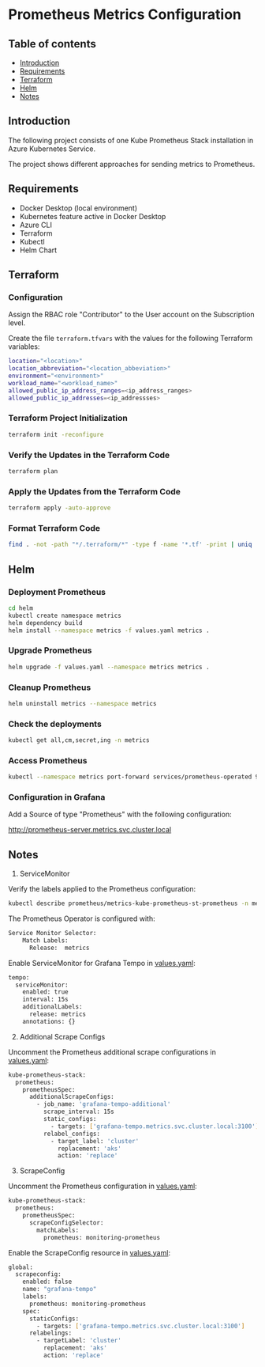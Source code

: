 # Prometheus Metrics Configuration

## Table of contents

* [Introduction](#introduction)
* [Requirements](#requirements)
* [Terraform](#terraform)
* [Helm](#helm)
* [Notes](#notes)

## Introduction

The following project consists of one Kube Prometheus Stack installation in Azure Kubernetes Service.

The project shows different approaches for sending metrics to Prometheus.

## Requirements

- Docker Desktop (local environment)
- Kubernetes feature active in Docker Desktop
- Azure CLI
- Terraform
- Kubectl
- Helm Chart

## Terraform

### Configuration

Assign the RBAC role "Contributor" to the User account on the Subscription level.

Create the file `terraform.tfvars` with the values for the following Terraform variables:

```sh
location="<location>"
location_abbreviation="<location_abbeviation>"
environment="<environment>"
workload_name="<workload_name>"
allowed_public_ip_address_ranges=<ip_address_ranges>
allowed_public_ip_addresses=<ip_addressses>
```

### Terraform Project Initialization

```sh
terraform init -reconfigure
```

### Verify the Updates in the Terraform Code

```sh
terraform plan
```

### Apply the Updates from the Terraform Code

```sh
terraform apply -auto-approve
```

### Format Terraform Code

```sh
find . -not -path "*/.terraform/*" -type f -name '*.tf' -print | uniq | xargs -n1 terraform fmt
```

## Helm

### Deployment Prometheus

```sh
cd helm
kubectl create namespace metrics
helm dependency build
helm install --namespace metrics -f values.yaml metrics .
```

### Upgrade Prometheus

```sh
helm upgrade -f values.yaml --namespace metrics metrics .
```

### Cleanup Prometheus

```sh
helm uninstall metrics --namespace metrics
```

### Check the deployments

```sh
kubectl get all,cm,secret,ing -n metrics
```

### Access Prometheus

```sh
kubectl --namespace metrics port-forward services/prometheus-operated 9090
```

### Configuration in Grafana

Add a Source of type "Prometheus" with the following configuration:

http://prometheus-server.metrics.svc.cluster.local

## Notes

1. ServiceMonitor

Verify the labels applied to the Prometheus configuration:

```sh
kubectl describe prometheus/metrics-kube-prometheus-st-prometheus -n metrics 
```

The Prometheus Operator is configured with:

```sh
Service Monitor Selector:
    Match Labels:
      Release:  metrics
```

Enable ServiceMonitor for Grafana Tempo in [values.yaml](https://github.com/sitMCella/prometheus-metrics/blob/main/helm/values.yaml):

```sh
tempo:
  serviceMonitor:
    enabled: true
    interval: 15s
    additionalLabels:
      release: metrics
    annotations: {}
```

2. Additional Scrape Configs

Uncomment the Prometheus additional scrape configurations in [values.yaml](https://github.com/sitMCella/prometheus-metrics/blob/main/helm/values.yaml):

```sh
kube-prometheus-stack:
  prometheus:
    prometheusSpec:
      additionalScrapeConfigs:
        - job_name: 'grafana-tempo-additional'
          scrape_interval: 15s
          static_configs:
            - targets: ['grafana-tempo.metrics.svc.cluster.local:3100']
          relabel_configs:
            - target_label: 'cluster'
              replacement: 'aks'
              action: 'replace'
```

3. ScrapeConfig

Uncomment the Prometheus configuration in [values.yaml](https://github.com/sitMCella/prometheus-metrics/blob/main/helm/values.yaml):

```sh
kube-prometheus-stack:
  prometheus:
    prometheusSpec:
      scrapeConfigSelector:
        matchLabels:
          prometheus: monitoring-prometheus
```

Enable the ScrapeConfig resource in [values.yaml](https://github.com/sitMCella/prometheus-metrics/blob/main/helm/values.yaml):

```sh
global:
  scrapeconfig:
    enabled: false
    name: "grafana-tempo"
    labels:
      prometheus: monitoring-prometheus
    spec:
      staticConfigs:
        - targets: ['grafana-tempo.metrics.svc.cluster.local:3100']
      relabelings:
        - targetLabel: 'cluster'
          replacement: 'aks'
          action: 'replace'
```
